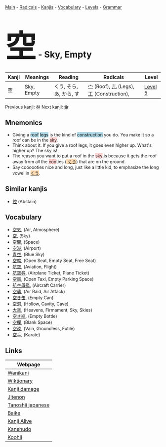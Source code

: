 <style> bigfont {font-size: 100px}</style>
[Main](../README.md) -
[Radicals](../radicals.md) -
[Kanjis](../kanjis.md) -
[Vocabulary](../vocabulary.md) -
[Levels](../levels.md) -
[Grammar](../grammar.md)
# <bigfont> 空</bigfont> - Sky, Empty 

| Kanji | Meanings | Reading | Radicals | Level |
| --- | --- | --- | --- | --- |
| 空 | Sky, Empty | くう, そら, あ, から, す | [宀](../radicals/宀.md) (Roof), [儿](../radicals/儿.md) (Legs), [工](../radicals/工.md) (Construction),  | [Level 5](../levels/wk_level5.md) |

Previous kanji: [林](林.md) Next kanji: [金](金.md) 

## Mnemonics
 * Giving a <span style="background-color:#ADD8E6"> roof</span> <span style="background-color:#ADD8E6"> legs</span> is the kind of <span style="background-color:#ADD8E6"> construction</span> you do. You make it so a roof can be in the <span style="background-color:#ffcccb"> sky</span>.
* Think about it. If you give a roof legs, it goes even higher up. What's higher up? The sky is!
* The reason you want to put a roof in the <span style="background-color:#ffcccb"> sky</span> is because it gets the roof away from all the <span style="background-color:#ffcccb"> coo</span>ties (<span style="background-color:#fed8b1"> [くう](https://jisho.org/search/くう)</span>) that are on the ground.
* Say coooooties nice and long, just like a little kid, to emphasize the long vowel in <span style="background-color:#fed8b1"> [くう](https://jisho.org/search/くう)</span>.


## Similar kanjis
 * [控](控.md) (Abstain)


## Vocabulary
 * [空気](../vocabulary/空.md), (Air, Atmosphere)
* [空](../vocabulary/空.md), (Sky)
* [空間](../vocabulary/空.md), (Space)
* [空港](../vocabulary/空.md), (Airport)
* [青空](../vocabulary/空.md), (Blue Sky)
* [空席](../vocabulary/空.md), (Open Seat, Empty Seat, Free Seat)
* [航空](../vocabulary/空.md), (Aviation, Flight)
* [航空券](../vocabulary/空.md), (Airplane Ticket, Plane Ticket)
* [空車](../vocabulary/空.md), (Open Taxi, Empty Parking Space)
* [航空母艦](../vocabulary/空.md), (Aircraft Carrier)
* [空襲](../vocabulary/空.md), (Air Raid, Air Attack)
* [空き缶](../vocabulary/空.md), (Empty Can)
* [空洞](../vocabulary/空.md), (Hollow, Cavity, Cave)
* [大空](../vocabulary/空.md), (Heavens, Firmament, Sky, Skies)
* [空き瓶](../vocabulary/空.md), (Empty Bottle)
* [空欄](../vocabulary/空.md), (Blank Space)
* [空疎](../vocabulary/空.md), (Vain, Groundless, Futile)
* [空手](../vocabulary/空.md), (Karate)



## Links 

| Webpage |
| --- |
| [Wanikani          ](https://www.wanikani.com/kanji/空) |
| [Wiktionary        ](https://en.wiktionary.org/wiki/空) |
| [Kanji damage      ](http://www.kanjidamage.com/kanji/search?utf8=✓&q=空) |
| [Jitenon           ](https://jitenon.com/kanji/空) |
| [Tanoshii japanese ](https://www.tanoshiijapanese.com/dictionary/kanji.cfm?k=空) |
| [Baike             ](https://baike.baidu.com/item/空) |
| [Kanji Alive       ](https://app.kanjialive.com/空) |
| [Kanshudo          ](https://www.kanshudo.com/searchmn?q=空) |
| [Koohii            ](https://kanji.koohii.com/study/kanji/空) |
